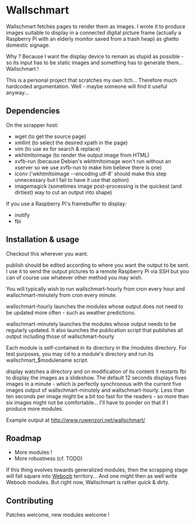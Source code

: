 Wallschmart
======
Wallschmart fetches pages to render them as images. I wrote it to produce images suitable to display in a connected digital picture frame (actually a Raspberry Pi with an elderly monitor saved from a trash heap) as ghetto domestic signage.

Why ? Because I want the display device to remain as stupid as possible - so its input has to be static images and something has to generate them... Wallschmart !

This is a personal project that scratches my own itch... Therefore much hardcoded argumentation. Well - maybe someone will find it useful anyway...

## Dependencies
On the scrapper host:
* wget (to get the source page)
* xmllint (to select the desired xpath in the page)
* vim (to use ex for search & replace)
* wkhtmltoimage (to render the output image from HTML)
* xvfb-run (because Debian's wkhtmltoimage won't run without an xserver so we use xvfb-run to make him believe there is one)
* iconv ('wkhtmltoimage --encoding utf-8' should make this step unnecessary but I fail to have it use that option)
* imagemagick (sometimes image post-processing is the quickest (and dirtiest) way to cut an output into shape)

If you use a Raspberry Pi's framebuffer to display:
* inotify
* fbi

## Installation & usage

Checkout this wherever you want.

publish should be edited according to where you want the output to be sent. I use it to send the output pictures to a remote Raspberry Pi via SSH but you can of course use whatever other method you may wish.

You will typically wish to run wallschmart-hourly from cron every hour and wallschmart-minutely from cron every minute.

wallschmart-hourly launches the modules whose output does not need to be updated more often - such as weather predictions.

wallschmart-minutely launches the modules whose output needs to be regularly updated. It also launches the publication script that publishes all output including those of wallschmart-hourly

Each module is self-contained in its directory in the /modules directory. For test purposes, you may cd to a module's directory and run its wallschmart_$modulename script.

display watches a directory and on modification of its content it restarts fbi to display the images as a slideshow. The default 12 seconds displays fives images in a minute - which is perfectly synchronous with the current five images output of wallschmart-minutely and wallschmart-hourly. Less than ten seconds per image might be a bit too fast for the readers - so more than six images might not be comfortable... I'll have to ponder on that if I produce more modules.

Example output at http://www.ruwenzori.net/wallschmart/

## Roadmap

* More modules !
* More robustness (cf. TODO)

If this thing evolves towards generalized modules, then the scrapping stage will fall square into [Weboob](http://weboob.org/) territory... And one might then as well write Weboob modules. But right now, Wallschmart is rather quick & dirty.

## Contributing

Patches welcome, new modules welcome !
